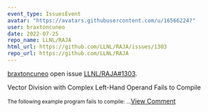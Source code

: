 ```yaml
---
event_type: IssuesEvent
avatar: "https://avatars.githubusercontent.com/u/16566224?"
user: braxtoncuneo
date: 2022-07-25
repo_name: LLNL/RAJA
html_url: https://github.com/LLNL/RAJA/issues/1303
repo_url: https://github.com/LLNL/RAJA
---
```


<a href='https://github.com/braxtoncuneo' target='_blank'>braxtoncuneo</a> open issue <a href='https://github.com/LLNL/RAJA/issues/1303' target='_blank'>LLNL/RAJA#1303</a>.

<p>Vector Division with Complex Left-Hand Operand Fails to Compile</p><small>The following example program fails to compile:...</small><a href='https://github.com/LLNL/RAJA/issues/1303' target='_blank'>View Comment</a>